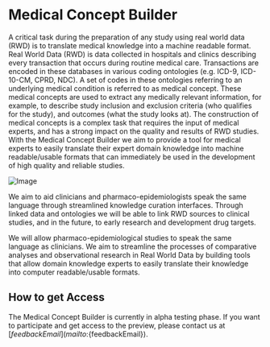 # Medical Concept Builder

A critical task during the preparation of any study using real world data (RWD) is to translate medical knowledge into a machine readable format. Real World Data (RWD) is data collected in hospitals and clinics describing every transaction that occurs during routine medical care. Transactions are encoded in these databases in various coding ontologies (e.g. ICD-9, ICD-10-CM, CPRD, NDC). A set of codes in these ontologies referring to an underlying medical condition is referred to as medical concept. These medical concepts are used to extract any medically relevant information, for example, to describe study inclusion and exclusion criteria (who qualifies for the study), and outcomes (what the study looks at). The construction of medical concepts is a complex task that requires the input of medical experts, and has a strong impact on the quality and results of RWD studies. With the Medical Concept Builder we aim to provide a tool for medical experts to easily translate their expert domain knowledge into machine readable/usable formats that can immediately be used in the development of high quality and reliable studies.

![Image](/help/smart_healthcare.jpg)

We aim to aid clinicians and pharmaco-epidemiologists speak the same language through streamlined knowledge curation interfaces. Through linked data and ontologies we will be able to link RWD sources to clinical studies, and in the future, to early research and development drug targets.

We will allow pharmaco-epidemiological studies to speak the same language as clinicians. We aim to streamline the processes of comparative analyses and observational research in Real World Data by building tools that allow domain knowledge experts to easily translate their knowledge into computer readable/usable formats.

## How to get Access

The Medical Concept Builder is currently in alpha testing phase. If you want to participate and get access to the preview, please contact us at [${feedbackEmail}](mailto:${feedbackEmail}).
